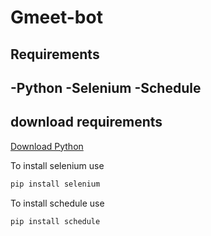 # Gmeet-bot
## Requirements
  -Python
  -Selenium
  -Schedule
---------------------
## download requirements


[Download Python](https://www.python.org/)

To install selenium use
```python
pip install selenium
```
To install schedule use
```python
pip install schedule
```

